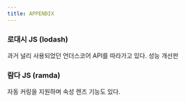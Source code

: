 ```yaml
---
title: APPENDIX 
---
```


### 로대시 JS (lodash)
과거 널리 사용되었던 언더스코어 API를 따라가고 있다.
성능 개선판

### 람다 JS (ramda)
자동 커링을 지원하며 속성 렌즈 기능도 있다.